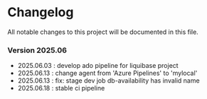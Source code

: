 # Changelog
All notable changes to this project will be documented in this file.

### Version 2025.06
- 2025.06.03 : develop ado pipeline for liquibase project
- 2025.06.13 : change agent from 'Azure Pipelines' to 'mylocal'
- 2025.06.13 : fix: stage dev job db-availability has invalid name
- 2025.06.18 : stable ci pipeline